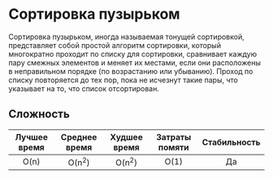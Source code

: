 # Сортировка пузырьком

Сортировка пузырьком, иногда называемая тонущей сортировкой, представляет собой простой алгоритм сортировки, который многократно проходит по списку для сортировки, сравнивает каждую пару смежных элементов и меняет их местами, если они расположены в неправильном порядке (по возрастанию или убыванию). Проход по списку повторяется до тех пор, пока не исчезнут такие пары, что указывает на то, что список отсортирован.

## Сложность

| Лучшее время    | Среднее время       | Худшее время        | Затраты помяти    | Стабильность    |
| :-------------: | :-----------------: | :-----------------: | :---------------: | :-------------: |
| O(n)            | O(n<sup>2</sup>)    | O(n<sup>2</sup>)    | O(1)              | Да              |
